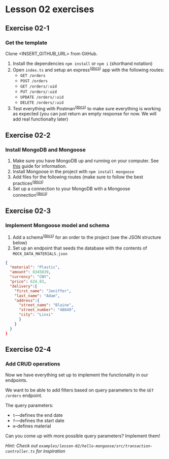 # Lesson 02 exercises
## Exercise 02-1
### Get the template
Clone <INSERT_GITHUB_URL> from GitHub.

1. Install the dependencies `npm install` or `npm i` (shorthand notation)
2. Open `index.ts` and setup an express<sup>(<a href="">docs</a>)</sup> app with the following routes:
    - `GET /orders`
    - `POST /orders`
    - `GET /orders/:uid`
    - `PUT /orders/:uid`
    - `UPDATE /orders/:uid`  
    - `DELETE /orders/:uid`
3. Test everything with Postman<sup>(<a href="https://www.postman.com/">docs</a>)</sup> to make sure everything is working as expected (you can just return an empty response for now. We will add real functionalty later)

## Exercise 02-2
### Install MongoDB and Mongoose
1. Make sure you have MongoDB up and running on your computer. See [this](https://docs.mongodb.com/manual/installation/) guide for information.
2. Install Mongoose in the project with `npm install mongoose` 
3. Add files for the following routes (make sure to follow the best practices<sup>(<a href="https://github.com/expressjs/express/tree/master/examples/route-separation">docs</a>)</sup>
4. Set up a connection to your MongoDB with a Mongoose connection<sup>(<a href="https://mongoosejs.com/docs/connections.html">docs</a>)</sup>

## Exercise 02-3
### Implement Mongoose model and schema
1. Add a schema<sup>(<a href="https://mongoosejs.com/docs/guide.html">docs</a>)</sup> for an order to the project (see the JSON structure below)
2. Set up an endpoint that seeds the database with the contents of `MOCK_DATA_MATERIALS.json`

```json
{
  "material": "Plastic",
  "amount": 8345839,
  "currency": "CNY",
  "price": 624.83,
  "delivery":{
    "first_name": "Jeniffer",
    "last_name": "Adam",
    "address":{
      "street_name": "Blaine",
      "street_number": "48649",
      "city": "Linxi"
      }
    }
  }
}
```

## Exercise 02-4
### Add CRUD operations
Now we have everything set up to implement the functionality in our endpoints.

We want to be able to add filters based on query parameters to the `GET /orders` endpoint.

The query parameters:
- `t`—defines the end date
- `f`—defines the start date
- `m`–defines material

Can you come up with more possible query parameters? Implement them!

_Hint: Check out `examples/lesson-02/hello-mongoose/src/transaction-controller.ts` for inspiration_
